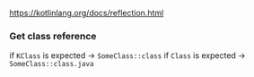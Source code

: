 
https://kotlinlang.org/docs/reflection.html

### Get class reference

if `KClass` is expected -> `SomeClass::class`
if `Class` is expected -> `SomeClass::class.java`
